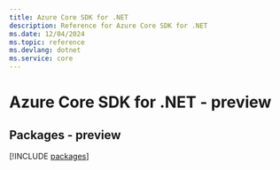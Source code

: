 ```yaml
---
title: Azure Core SDK for .NET
description: Reference for Azure Core SDK for .NET
ms.date: 12/04/2024
ms.topic: reference
ms.devlang: dotnet
ms.service: core
---
```

# Azure Core SDK for .NET - preview
## Packages - preview
[!INCLUDE [packages](core-index.md)]
